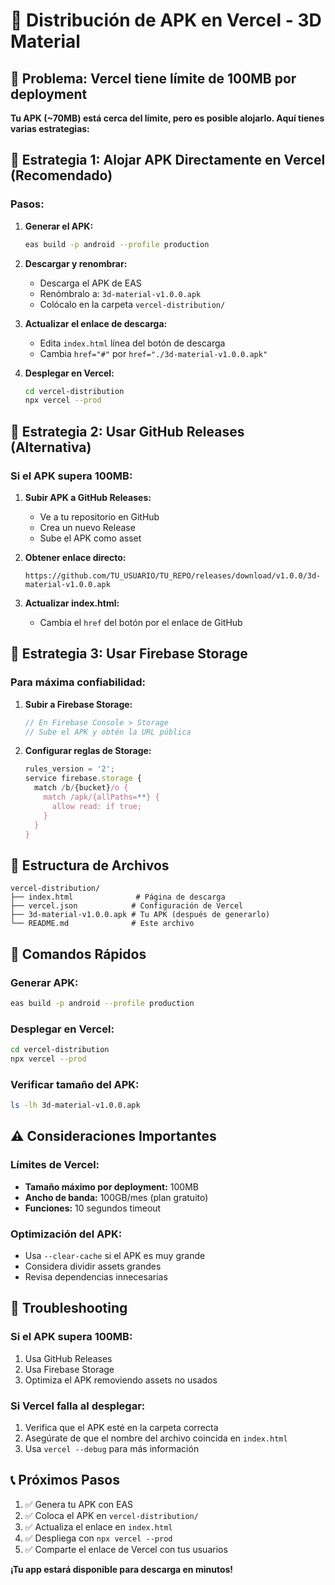 # 📱 Distribución de APK en Vercel - 3D Material

## 🚨 Problema: Vercel tiene límite de 100MB por deployment

**Tu APK (~70MB) está cerca del límite, pero es posible alojarlo. Aquí tienes varias estrategias:**

## 🎯 Estrategia 1: Alojar APK Directamente en Vercel (Recomendado)

### Pasos:

1. **Generar el APK:**
   ```bash
   eas build -p android --profile production
   ```

2. **Descargar y renombrar:**
   - Descarga el APK de EAS
   - Renómbralo a: `3d-material-v1.0.0.apk`
   - Colócalo en la carpeta `vercel-distribution/`

3. **Actualizar el enlace de descarga:**
   - Edita `index.html` línea del botón de descarga
   - Cambia `href="#"` por `href="./3d-material-v1.0.0.apk"`

4. **Desplegar en Vercel:**
   ```bash
   cd vercel-distribution
   npx vercel --prod
   ```

## 🎯 Estrategia 2: Usar GitHub Releases (Alternativa)

### Si el APK supera 100MB:

1. **Subir APK a GitHub Releases:**
   - Ve a tu repositorio en GitHub
   - Crea un nuevo Release
   - Sube el APK como asset

2. **Obtener enlace directo:**
   ```
   https://github.com/TU_USUARIO/TU_REPO/releases/download/v1.0.0/3d-material-v1.0.0.apk
   ```

3. **Actualizar index.html:**
   - Cambia el `href` del botón por el enlace de GitHub

## 🎯 Estrategia 3: Usar Firebase Storage

### Para máxima confiabilidad:

1. **Subir a Firebase Storage:**
   ```javascript
   // En Firebase Console > Storage
   // Sube el APK y obtén la URL pública
   ```

2. **Configurar reglas de Storage:**
   ```javascript
   rules_version = '2';
   service firebase.storage {
     match /b/{bucket}/o {
       match /apk/{allPaths=**} {
         allow read: if true;
       }
     }
   }
   ```

## 📁 Estructura de Archivos

```
vercel-distribution/
├── index.html              # Página de descarga
├── vercel.json            # Configuración de Vercel
├── 3d-material-v1.0.0.apk # Tu APK (después de generarlo)
└── README.md              # Este archivo
```

## 🚀 Comandos Rápidos

### Generar APK:
```bash
eas build -p android --profile production
```

### Desplegar en Vercel:
```bash
cd vercel-distribution
npx vercel --prod
```

### Verificar tamaño del APK:
```bash
ls -lh 3d-material-v1.0.0.apk
```

## ⚠️ Consideraciones Importantes

### Límites de Vercel:
- **Tamaño máximo por deployment:** 100MB
- **Ancho de banda:** 100GB/mes (plan gratuito)
- **Funciones:** 10 segundos timeout

### Optimización del APK:
- Usa `--clear-cache` si el APK es muy grande
- Considera dividir assets grandes
- Revisa dependencias innecesarias

## 🔧 Troubleshooting

### Si el APK supera 100MB:
1. Usa GitHub Releases
2. Usa Firebase Storage
3. Optimiza el APK removiendo assets no usados

### Si Vercel falla al desplegar:
1. Verifica que el APK esté en la carpeta correcta
2. Asegúrate de que el nombre del archivo coincida en `index.html`
3. Usa `vercel --debug` para más información

## 📞 Próximos Pasos

1. ✅ Genera tu APK con EAS
2. ✅ Coloca el APK en `vercel-distribution/`
3. ✅ Actualiza el enlace en `index.html`
4. ✅ Despliega con `npx vercel --prod`
5. ✅ Comparte el enlace de Vercel con tus usuarios

**¡Tu app estará disponible para descarga en minutos!**